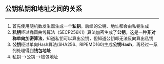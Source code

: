 ## 公钥私钥和地址之间的关系

***

1. 首先使用随机数发生器生成一个**私钥**。后续的公钥、地址都会由私钥生成
2. **私钥**经过椭圆曲线算法（SECP256K1）算法加密生成了**公钥**。这是一种**非对称单向加密算法**，知道私钥可以算出公钥，但知道公钥却无法反向算出私钥
3. **公钥**经过单向Hash算法(SHA256、RIPEMD160)生成**公钥Hash**，再经过一系列处理得到**钱包地址**
4. 私钥-->公钥-->钱包地址
